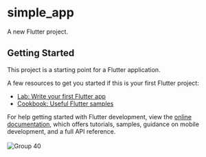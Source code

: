 # simple_app

A new Flutter project.

## Getting Started

This project is a starting point for a Flutter application.

A few resources to get you started if this is your first Flutter project:

- [Lab: Write your first Flutter app](https://docs.flutter.dev/get-started/codelab)
- [Cookbook: Useful Flutter samples](https://docs.flutter.dev/cookbook)

For help getting started with Flutter development, view the
[online documentation](https://docs.flutter.dev/), which offers tutorials,
samples, guidance on mobile development, and a full API reference.
<br><br>
![Group 40](https://github.com/Janidu-2000/Simple-flutter-App/assets/97346801/51a19f2a-9a92-4d1b-a71b-05ca6ff63b43)


